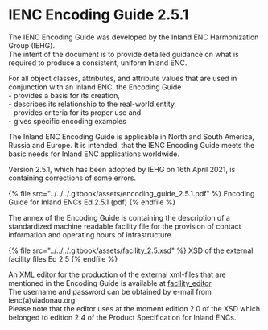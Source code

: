 # IENC Encoding Guide 2.5.1

The IENC Encoding Guide was developed by the Inland ENC Harmonization Group (IEHG).\
The intent of the document is to provide detailed guidance on what is required to produce a consistent, uniform Inland ENC.

For all object classes, attributes, and attribute values that are used in conjunction with an Inland ENC, the Encoding Guide\
\- provides a basis for its creation,\
\- describes its relationship to the real-world entity,\
\- provides criteria for its proper use and\
\- gives specific encoding examples

The Inland ENC Encoding Guide is applicable in North and South America, Russia and Europe. It is intended, that the IENC Encoding Guide meets the basic needs for Inland ENC applications worldwide.

Version 2.5.1, which has been adopted by IEHG on 16th April 2021, is containing corrections of some errors.

{% file src="../../../.gitbook/assets/encoding_guide_2.5.1.pdf" %}
Encoding Guide for Inland ENCs Ed 2.5.1 (pdf)
{% endfile %}

The annex of the Encoding Guide is containing the description of a standardized machine readable facility file for the provision of contact information and operating hours of infrastructure.

{% file src="../../../.gitbook/assets/facility_2.5.xsd" %}
XSD of the external facility files Ed 2.5
{% endfile %}

An XML editor for the production of the external xml-files that are mentioned in the Encoding Guide is available at [facility\_editor](http://ienc.openecdis.org/facility\_editor/)\
The username and password can be obtained by e-mail from ienc(a)viadonau.org\
Please note that the editor uses at the moment edition 2.0 of the XSD which belonged to edition 2.4 of the Product Specification for Inland ENCs.


